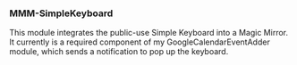### MMM-SimpleKeyboard
This module integrates the public-use Simple Keyboard into a Magic Mirror. It currently is a required component of my GoogleCalendarEventAdder module, which sends a notification to pop up the keyboard. 